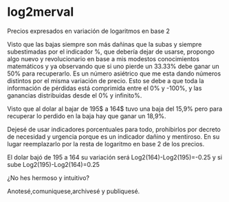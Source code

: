 # log2merval
Precios expresados en variación de logaritmos en base 2

Visto que las bajas siempre son más dañinas que la subas y siempre subestimadas por el indicador %, que debería dejar de usarse, propongo algo nuevo y revolucionario en base a mis modestos conocimientos matemáticos y ya observando que si uno pierde un 33.33% debe ganar un 50% para recuperarlo. Es un número asiétrico que me esta dando números distintos por el misma variación de precio. Esto se debe a que toda la información de pérdidas está comprimida entre el 0% y -100%, y las ganancias distribuidas desde el 0% y infinito%.

Visto que al dolar al bajar de 195$ a 164$ tuvo una baja del 15,9% pero para recuperar lo perdido en la baja hay que ganar un 18,9%.

Dejesé de usar indicadores porcentuales para todo, prohibirlos por decreto de necesidad y urgencia porque es un indicador dañino y mentiroso. En su lugar reemplazarlo por la resta de logaritmo en base 2 de los precios.

El dolar bajó de 195 a 164 su variación será Log2(164)-Log2(195)=-0.25 y si sube Log2(195)-Log2(164)=0.25

¿No hes hermoso y intuitivo?

Anotesé,comuniquese,archivesé y publiquesé.
